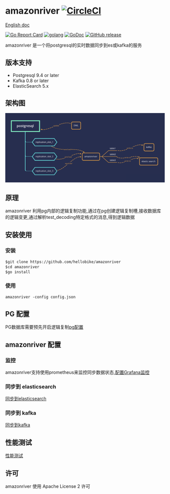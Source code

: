 # amazonriver [![CircleCI](https://circleci.com/gh/hellobike/amazonriver.svg?style=svg)](https://circleci.com/gh/hellobike/amazonriver)

[English doc](./README_EN.md)

[![Go Report Card](https://goreportcard.com/badge/github.com/hellobike/amazonriver)](https://goreportcard.com/report/github.com/hellobike/amazonriver)
[![golang](https://img.shields.io/badge/Language-Go-green.svg?style=flat)](https://golang.org)
[![GoDoc](https://godoc.org/github.com/hellobike/amazonriver?status.svg)](https://godoc.org/github.com/hellobike/amazonriver)
[![GitHub release](https://img.shields.io/github/release/hellobike/amazonriver.svg)](https://github.com/hellobike/amazonriver/releases)

amazonriver 是一个将postgresql的实时数据同步到es或kafka的服务

## 版本支持

- Postgresql 9.4 or later
- Kafka 0.8 or later
- ElasticSearch 5.x

## 架构图

![架构图](./doc/arch.png)

## 原理

amazonriver 利用pg内部的逻辑复制功能,通过在pg创建逻辑复制槽,接收数据库的逻辑变更,通过解析test_decoding特定格式的消息,得到逻辑数据

## 安装使用

### 安装

```shell
$git clone https://github.com/hellobike/amazonriver
$cd amazonriver
$go install
```

### 使用

    amazonriver -config config.json

## PG 配置

PG数据库需要预先开启逻辑复制[pg配置](./doc/pg.md)

## amazonriver 配置

### 监控

amazonriver支持使用prometheus来监控同步数据状态,[配置Grafana监控](./doc/prometheus.md)

### 同步到 elasticsearch

[同步到elasticsearch](./doc/es.md)

### 同步到 kafka

[同步到kafka](./doc/kafka.md)

## 性能测试

[性能测试](./doc/test.md)

## 许可

amazonriver 使用 Apache License 2 许可